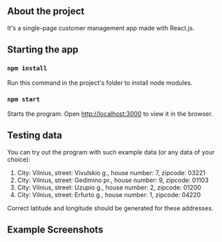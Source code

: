 <!-- # Getting Started with Create React App -->

<!-- This project was bootstrapped with [Create React App](https://github.com/facebook/create-react-app). -->

## About the project

It's a single-page customer management app made with React.js.

## Starting the app

### `npm install`

Run this command in the project's folder to install node modules.

### `npm start`

Starts the program.
Open [http://localhost:3000](http://localhost:3000) to view it in the browser.

## Testing data

You can try out the program with such example data (or any data of your choice):

1. City: Vilnius, street: Vivulskio g., house number: 7, zipcode: 03221
2. City: Vilnius, street: Gedimino pr., house number: 9, zipcode: 01103
3. City: Vilnius, street: Uzupio g., house number: 2, zipcode: 01200
4. City: Vilnius, street: Erfurto g., house number: 1, zipcode: 04220

Correct latitude and longitude should be generated for these addresses.

## Example Screenshots
